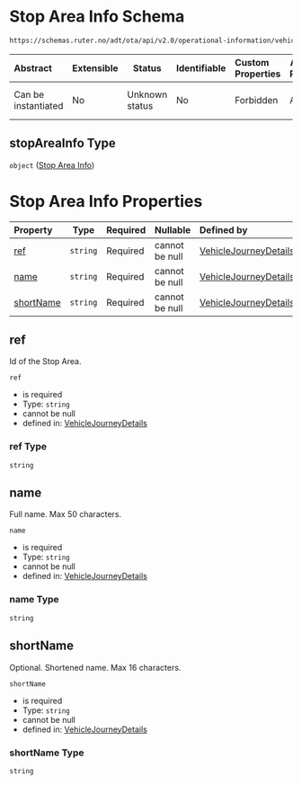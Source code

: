 # Stop Area Info Schema

```txt
https://schemas.ruter.no/adt/ota/api/v2.0/operational-information/vehicle-journey-details.json#/definitions/stopAreaInfo
```




| Abstract            | Extensible | Status         | Identifiable | Custom Properties | Additional Properties | Access Restrictions | Defined In                                                                                                                 |
| :------------------ | ---------- | -------------- | ------------ | :---------------- | --------------------- | ------------------- | -------------------------------------------------------------------------------------------------------------------------- |
| Can be instantiated | No         | Unknown status | No           | Forbidden         | Allowed               | none                | [vehicle-journey-details.json\*](../../schema/operational-information/vehicle-journey-details.json "open original schema") |

## stopAreaInfo Type

`object` ([Stop Area Info](vehicle-journey-details-definitions-stop-area-info.md))

# Stop Area Info Properties

| Property                | Type     | Required | Nullable       | Defined by                                                                                                                                                                                                                                               |
| :---------------------- | -------- | -------- | -------------- | :------------------------------------------------------------------------------------------------------------------------------------------------------------------------------------------------------------------------------------------------------- |
| [ref](#ref)             | `string` | Required | cannot be null | [VehicleJourneyDetails](vehicle-journey-details-definitions-stop-area-info-properties-ref.md "https&#x3A;//schemas.ruter.no/adt/ota/api/v2.0/operational-information/vehicle-journey-details.json#/definitions/stopAreaInfo/properties/ref")             |
| [name](#name)           | `string` | Required | cannot be null | [VehicleJourneyDetails](vehicle-journey-details-definitions-stop-area-info-properties-name.md "https&#x3A;//schemas.ruter.no/adt/ota/api/v2.0/operational-information/vehicle-journey-details.json#/definitions/stopAreaInfo/properties/name")           |
| [shortName](#shortname) | `string` | Required | cannot be null | [VehicleJourneyDetails](vehicle-journey-details-definitions-stop-area-info-properties-shortname.md "https&#x3A;//schemas.ruter.no/adt/ota/api/v2.0/operational-information/vehicle-journey-details.json#/definitions/stopAreaInfo/properties/shortName") |

## ref

Id of the Stop Area.


`ref`

-   is required
-   Type: `string`
-   cannot be null
-   defined in: [VehicleJourneyDetails](vehicle-journey-details-definitions-stop-area-info-properties-ref.md "https&#x3A;//schemas.ruter.no/adt/ota/api/v2.0/operational-information/vehicle-journey-details.json#/definitions/stopAreaInfo/properties/ref")

### ref Type

`string`

## name

Full name. Max 50 characters.


`name`

-   is required
-   Type: `string`
-   cannot be null
-   defined in: [VehicleJourneyDetails](vehicle-journey-details-definitions-stop-area-info-properties-name.md "https&#x3A;//schemas.ruter.no/adt/ota/api/v2.0/operational-information/vehicle-journey-details.json#/definitions/stopAreaInfo/properties/name")

### name Type

`string`

## shortName

Optional. Shortened name. Max 16 characters.


`shortName`

-   is required
-   Type: `string`
-   cannot be null
-   defined in: [VehicleJourneyDetails](vehicle-journey-details-definitions-stop-area-info-properties-shortname.md "https&#x3A;//schemas.ruter.no/adt/ota/api/v2.0/operational-information/vehicle-journey-details.json#/definitions/stopAreaInfo/properties/shortName")

### shortName Type

`string`
